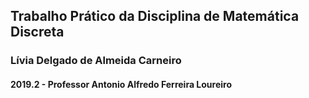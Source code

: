 ## Trabalho Prático da Disciplina de Matemática Discreta
### Lívia Delgado de Almeida Carneiro
#### 2019.2 - Professor Antonio Alfredo Ferreira Loureiro
